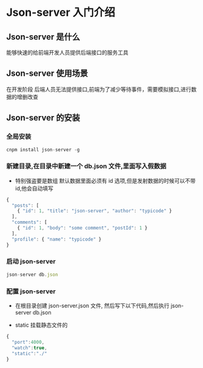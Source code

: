 # Json-server 入门介绍

## Json-server 是什么

能够快速的给前端开发人员提供后端接口的服务工具

## Json-server 使用场景

在开发阶段 后端人员无法提供接口,前端为了减少等待事件，需要模拟接口,进行数据的增删改查

## Json-server 的安装

### 全局安装

```javascript
cnpm install json-server -g
```

### 新建目录,在目录中新建一个 db.json 文件,里面写入假数据

- 特别强盗要是数组 默认数据里面必须有 id 选项,但是发射数据的时候可以不带 id,他会自动填写

```javascript
{
  "posts": [
    { "id": 1, "title": "json-server", "author": "typicode" }
  ],
  "comments": [
    { "id": 1, "body": "some comment", "postId": 1 }
  ],
  "profile": { "name": "typicode" }
}
```

### 启动 json-server

```javascript
json-server db.json
```

### 配置 json-server

- 在根目录创建 json-server.json 文件, 然后写下以下代码,然后执行 json-server db.json

- static 挂载静态文件的

```javascript
{
  "port":4000,
  "watch":true,
  "static":"./"
}
```
